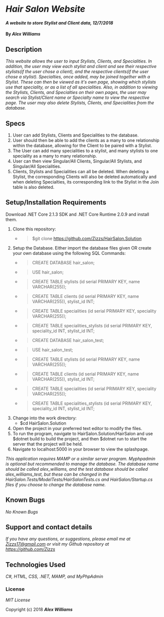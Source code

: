 # _Hair Salon Website_

#### _A website to store Stylist and Client data, 12/7/2018_

#### By _**Alex Williams**_

## Description

_This website allows the user to input Stylists, Clients, and Specialities. In addition, the user may view each stylist and client and see their respective stylists(if the user chose a client), and the respective clients(if the user chose a stylist). Specialties, once added, may be joined together with a Stylist. These can then be viewed as it's own page, showing which stylists use that speciality, or as a list of all specialities. Also, in addition to viewing the Stylists, Clients, and Specialties on their own pages, the user may search via Stylist/Client name or Specialty name to view the respective page. The user may also delete Stylists, Clients, and Specialities from the database._

## Specs

1. User can add Stylists, Clients and Specialities to the database.
2. User should then be able to add the clients as a many to one relationship within the database, allowing for the Client to be paired with a Stylist.
3. The User can add many specialities to a stylist, and many stylists to one speciality as a many to many relationship.
4. User can then view Singular/All Clients, Singular/All Stylists, and Singular/All Specialities.
5. Clients, Stylists and Specialities can all be deleted. When deleting a Stylist, the corresponding Clients will also be deleted automatically and when deleting Specialties, its corresponding link to the Stylist in the Join table is also deleted.

## Setup/Installation Requirements
Download .NET Core 2.1.3 SDK and .NET Core Runtime 2.0.9 and install them. 

1. Clone this repository:
    * > $git clone https://github.com/Zizzs/HairSalon.Solution
2. Setup the Database. Either import the database files given OR create your own database using the following SQL Commands:
    * > CREATE DATABASE hair_salon;
    * > USE hair_salon;
    * > CREATE TABLE stylists (id serial PRIMARY KEY, name VARCHAR(255));
    * > CREATE TABLE clients (id serial PRIMARY KEY, name VARCHAR(255)), stylist_id INT;
    * > CREATE TABLE specialities (id serial PRIMARY KEY, speciality VARCHAR(255));
    * > CREATE TABLE specialities_stylists (id serial PRIMARY KEY, speciality_id INT, stylist_id INT;

    * > CREATE DATABASE hair_salon_test;
    * > USE hair_salon_test;
    * > CREATE TABLE stylists (id serial PRIMARY KEY, name VARCHAR(255));
    * > CREATE TABLE clients (id serial PRIMARY KEY, name VARCHAR(255)), stylist_id INT;
    * > CREATE TABLE specialities (id serial PRIMARY KEY, speciality VARCHAR(255));
    * > CREATE TABLE specialities_stylists (id serial PRIMARY KEY, speciality_id INT, stylist_id INT;
3. Change into the work directory:
    * $cd HairSalon.Solution
4. Open the project in your preferred text editor to modify the files.
5. To run the program, navigate to HairSalon.Solution/HairSalon and use $dotnet build to build the project, and then $dotnet run to start the server that the project will be held.
6. Navigate to localhost:5000 in your browser to view the splashpage.

_This application requires MAMP or a similar server program. Myphpadmin is optional but recommended to manage the database. The database name should be called alex_williams, and the test database should be called alex_williams_test, but these can be changed in the HairSalon.Tests/ModelTests/HairSalonTests.cs and HairSalon/Startup.cs files if you choose to change the database name._

## Known Bugs

_No Known Bugs_

## Support and contact details

_If you have any questions, or suggestions, please email me at Zizzs17@gmail.com or visit my Github repository at https://github.com/Zizzs_

## Technologies Used

_C#, HTML, CSS, .NET, MAMP, and MyPhpAdmin_

### License

*MIT License*

Copyright (c) 2018 **_Alex Williams_**